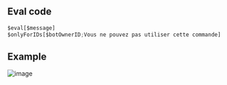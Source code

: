 ## Eval code
```js
$eval[$message]
$onlyForIDs[$botOwnerID;Vous ne pouvez pas utiliser cette commande]
```
## Example
![image](https://user-images.githubusercontent.com/97400362/201483737-7b670563-bcea-40ca-9578-a1553e18e526.png)
